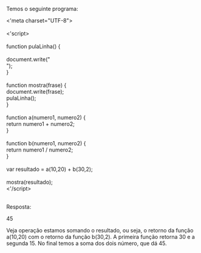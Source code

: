 Temos o seguinte programa:

<'meta charset="UTF-8"><br>
<br>
<'script><br>
<br>    function pulaLinha() {
<br>
<br>        document.write("<br>");
<br>    }
<br>
<br>    function mostra(frase) {
<br>        document.write(frase);
<br>        pulaLinha();
<br>    }
<br>
<br>    function a(numero1, numero2) {
<br>        return numero1 + numero2;
<br>    }
<br>
<br>    function b(numero1, numero2) {
<br>        return numero1 / numero2;
<br>    }
<br>
<br>    var resultado = a(10,20) + b(30,2);
<br>
<br>    mostra(resultado);<br>
<'/script><br><br>

Resposta:

45


Veja operação estamos somando o resultado, ou seja, o retorno da função a(10,20) com o retorno da função b(30,2). A primeira função retorna 30 e a segunda 15. No final temos a soma dos dois número, que dá 45.